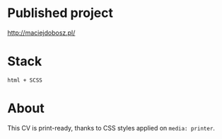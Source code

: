 # Published project

http://maciejdobosz.pl/

# Stack
`html + SCSS`

# About
This CV is print-ready, thanks to CSS styles applied on `media: printer`.
